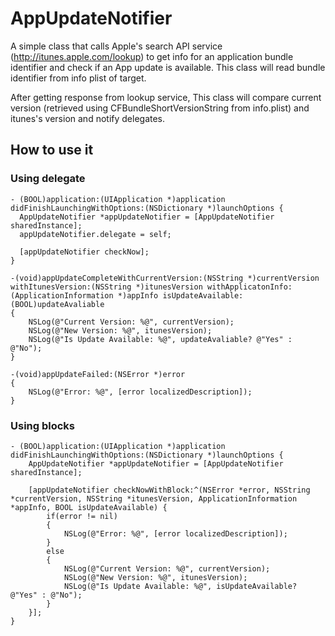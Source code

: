 # AppUpdateNotifier

A simple class that calls Apple's search API service (http://itunes.apple.com/lookup) to get info for an application bundle identifier and check if an App update is available. This class will read bundle identifier from info plist of target.

After getting response from lookup service, This class will compare current version (retrieved using CFBundleShortVersionString from info.plist) and itunes's version and notify delegates.

## How to use it
### Using delegate
```
- (BOOL)application:(UIApplication *)application didFinishLaunchingWithOptions:(NSDictionary *)launchOptions {
  AppUpdateNotifier *appUpdateNotifier = [AppUpdateNotifier sharedInstance];
  appUpdateNotifier.delegate = self;

  [appUpdateNotifier checkNow];
}

-(void)appUpdateCompleteWithCurrentVersion:(NSString *)currentVersion withItunesVersion:(NSString *)itunesVersion withApplicatonInfo:(ApplicationInformation *)appInfo isUpdateAvailable:(BOOL)updateAvaliable
{
    NSLog(@"Current Version: %@", currentVersion);
    NSLog(@"New Version: %@", itunesVersion);
    NSLog(@"Is Update Available: %@", updateAvaliable? @"Yes" : @"No");
}

-(void)appUpdateFailed:(NSError *)error
{
    NSLog(@"Error: %@", [error localizedDescription]);
}

```

### Using blocks 

```
- (BOOL)application:(UIApplication *)application didFinishLaunchingWithOptions:(NSDictionary *)launchOptions {
    AppUpdateNotifier *appUpdateNotifier = [AppUpdateNotifier sharedInstance];
    
    [appUpdateNotifier checkNowWithBlock:^(NSError *error, NSString *currentVersion, NSString *itunesVersion, ApplicationInformation *appInfo, BOOL isUpdateAvailable) {
        if(error != nil)
        {
            NSLog(@"Error: %@", [error localizedDescription]);
        }
        else
        {
            NSLog(@"Current Version: %@", currentVersion);
            NSLog(@"New Version: %@", itunesVersion);
            NSLog(@"Is Update Available: %@", isUpdateAvailable? @"Yes" : @"No");
        }
    }];
}
```
